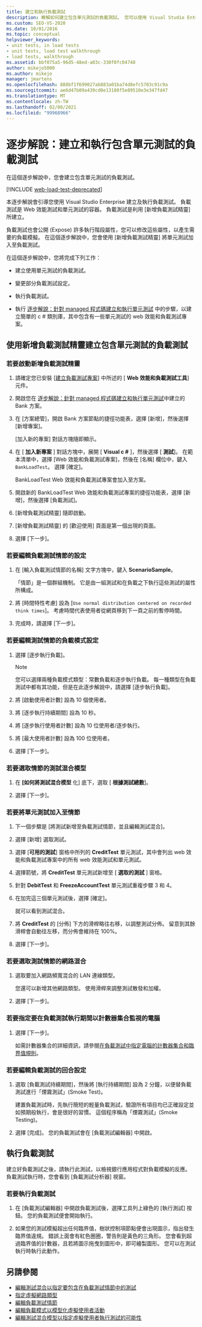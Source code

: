 ```yaml
---
title: 建立和執行負載測試
description: 瞭解如何建立包含單元測試的負載測試。 您可以使用 Visual Studio Enterprise 來建立和執行負載測試。
ms.custom: SEO-VS-2020
ms.date: 10/01/2016
ms.topic: conceptual
helpviewer_keywords:
- unit tests, in load tests
- unit tests, load test walkthrough
- load tests, walkthrough
ms.assetid: bbf075a5-96d5-48ed-a03c-330f0fc04748
author: mikejo5000
ms.author: mikejo
manager: jmartens
ms.openlocfilehash: 888bf1f699027ab883a01ba74d8efc5703c91c9a
ms.sourcegitcommit: ae6d47b09a439cd0e13180f5e89510e3e347fd47
ms.translationtype: MT
ms.contentlocale: zh-TW
ms.lasthandoff: 02/08/2021
ms.locfileid: "99968966"
---
```

# <a name="walkthrough-create-and-run-a-load-test-that-contains-unit-tests"></a>逐步解說：建立和執行包含單元測試的負載測試

在這個逐步解說中，您會建立包含單元測試的負載測試。

[!INCLUDE [web-load-test-deprecated](includes/web-load-test-deprecated.md)]

本逐步解說會引導您使用 Visual Studio Enterprise 建立及執行負載測試。 負載測試是 Web 效能測試和單元測試的容器。 負載測試是利用 [新增負載測試精靈] 所建立。

負載測試也會公開 (Expose) 許多執行階段屬性，您可以修改這些屬性，以產生需要的負載模擬。 在這個逐步解說中，您會使用 [新增負載測試精靈] 將單元測試加入至負載測試。

在這個逐步解說中，您將完成下列工作：

- 建立使用單元測試的負載測試。

- 變更部分負載測試設定。

- 執行負載測試。

- 執行 [逐步解說：針對 managed 程式碼建立和執行單元測試](../test/walkthrough-creating-and-running-unit-tests-for-managed-code.md) 中的步驟，以建立簡單的 c # 類別庫，其中包含有一些單元測試的 web 效能和負載測試專案。

## <a name="create-a-load-test-containing-unit-tests-using-the-new-load-test-wizard"></a>使用新增負載測試精靈建立包含單元測試的負載測試

### <a name="to-start-the-new-load-test-wizard"></a>若要啟動新增負載測試精靈

1. 請確定您已安裝 [[建立負載測試專案](../test/quickstart-create-a-load-test-project.md)] 中所述的 [ **Web 效能和負載測試工具**] 元件。

1. 開啟您在 [逐步解說：針對 managed 程式碼建立和執行單元測試](../test/walkthrough-creating-and-running-unit-tests-for-managed-code.md)中建立的 Bank 方案。

1. 在 [方案總管]，開啟 Bank 方案節點的捷徑功能表，選擇 [新增]，然後選擇 [新增專案]。

     [加入新的專案] 對話方塊隨即顯示。

1. 在 [ **加入新專案** ] 對話方塊中，展開 [ **Visual c #** ]，然後選擇 [ **測試**]。 在範本清單中，選擇 [Web 效能和負載測試專案]，然後在 [名稱] 欄位中，鍵入 `BankLoadTest`。 選擇 [確定]。

     BankLoadTest Web 效能和負載測試專案會加入至方案。

1. 開啟新的 BankLoadTest Web 效能和負載測試專案的捷徑功能表，選擇 [新增]，然後選擇 [負載測試]。

1. [新增負載測試精靈] 隨即啟動。

1. [新增負載測試精靈] 的 [歡迎使用] 頁面是第一個出現的頁面。

1. 選擇 [下一步]。

### <a name="to-edit-settings-for-load-test-scenario"></a>若要編輯負載測試情節的設定

1. 在 [輸入負載測試情節的名稱] 文字方塊中，鍵入 **ScenarioSample**。

     「情節」是一個群組機制。 它是由一組測試和在負載之下執行這些測試的屬性所構成。

2. 將 [時間特性考慮] 設為 [`Use normal distribution centered on recorded think times`]。 考慮時間代表使用者從網頁移到下一頁之前的暫停時間。

1. 完成時，請選擇 [下一步]。

### <a name="to-edit-load-pattern-setting-for-test-scenario"></a>若要編輯測試情節的負載模式設定

1. 選擇 [逐步執行負載]。

    > [!NOTE]
    > 您可以選擇兩種負載模式類型：常數負載和逐步執行負載。 每一種類型在負載測試中都有其功能，但是在此逐步解說中，請選擇 [逐步執行負載]。

2. 將 [啟動使用者計數] 設為 10 個使用者。

3. 將 [逐步執行持續期間] 設為 10 秒。

4. 將 [逐步執行使用者計數] 設為 10 位使用者/逐步執行。

5. 將 [最大使用者計數] 設為 100 位使用者。

6. 選擇 [下一步]。

### <a name="to-select-test-mix-model-for-the-scenario"></a>若要選取情節的測試混合模型

1. 在 **[如何將測試混合模型** 化] 底下，選取 [ **根據測試總數**]。

2. 選擇 [下一步]。

### <a name="to-add-unit-tests-to-the-scenario"></a>若要將單元測試加入至情節

1. 下一個步驟是 [將測試新增至負載測試情節，並且編輯測試混合]。

2. 選擇 [新增] 選取測試。

3. 選擇 [**可用的測試**] 窗格中所列的 **CreditTest** 單元測試，其中會列出 web 效能和負載測試專案中的所有 web 效能測試和單元測試。

4. 選擇箭號，將 **CreditTest** 單元測試新增至 [ **選取的測試** ] 窗格。

5. 針對 **DebitTest** 和 **FreezeAccountTest** 單元測試重複步驟 3 和 4。

6. 在加完這三個單元測試後，選擇 [確定]。

     就可以看到測試混合。

7. 將 **CreditTest** 的 [分佈] 下方的滑桿略往右移，以調整測試分佈。 留意到其餘滑桿會自動往左移，而分佈會維持在 100%。

8. 選擇 [下一步]。

### <a name="to-select-network-mix-for-test-scenario"></a>若要選取測試情節的網路混合

1. 選取要加入網路頻寬混合的 LAN 連線類型。

     您還可以新增其他網路類型。 使用滑桿來調整測試散發和加權。

2. 選擇 [下一步]。

### <a name="to-specify-computers-to-monitor-with-counter-sets-during-load-test-run"></a>若要指定要在負載測試執行期間以計數器集合監視的電腦

1. 選擇 [下一步]。

     如需計數器集合的詳細資訊，請參閱[在負載測試中指定電腦的計數器集合和臨界值規則](../test/specify-counter-sets-and-threshold-rules-for-load-testing.md)。

### <a name="to-edit-run-setting-for-load-test"></a>若要編輯負載測試的回合設定

1. 選取 [負載測試持續期間]，然後將 [執行持續期間] 設為 2 分鐘，以便替負載測試進行「煙霧測試」(Smoke Test)。

     建置負載測試時，先執行簡短的輕量負載測試，驗證所有項目均已正確設定並如預期般執行，會是很好的習慣。 這個程序稱為「煙霧測試」(Smoke Testing)。

2. 選擇 [完成]。 您的負載測試會在 [負載測試編輯器] 中開啟。

## <a name="run-the-load-test"></a>執行負載測試
 建立好負載測試之後，請執行此測試，以檢視銀行應用程式對負載模擬的反應。 負載測試執行時，您會看到 [負載測試分析器] 視窗。

### <a name="to-run-the-load-test"></a>若要執行負載測試

1. 在 [負載測試編輯器] 中開啟負載測試後，選擇工具列上綠色的 [執行測試] 按鈕。 您的負載測試便會開始執行。

2. 如果您的測試模擬超出任何臨界值，樹狀控制項節點便會出現圖示，指出發生臨界值違規。 錯誤上面會有紅色圈圈，警告則是黃色的三角形。 您會看到超過臨界值的計數器，且若將圖示拖曳到圖形中，即可繪製圖形。 您可以在測試執行時執行此動作。

## <a name="see-also"></a>另請參閱

- [編輯測試混合以指定要包含在負載測試情節中的測試](../test/edit-the-test-mix-to-specify-which-web-browsers-types-in-a-load-test-scenario.md)
- [指定虛擬網路類型](../test/specify-virtual-network-types-in-a-load-test-scenario.md)
- [編輯負載測試情節](../test/edit-load-test-scenarios.md)
- [編輯負載模式以模型化虛擬使用者活動](../test/edit-load-patterns-to-model-virtual-user-activities.md)
- [編輯測試混合模型以指定虛擬使用者執行測試的可能性](../test/edit-test-mix-models-to-specify-the-probability-of-a-virtual-user-running-a-test.md)
